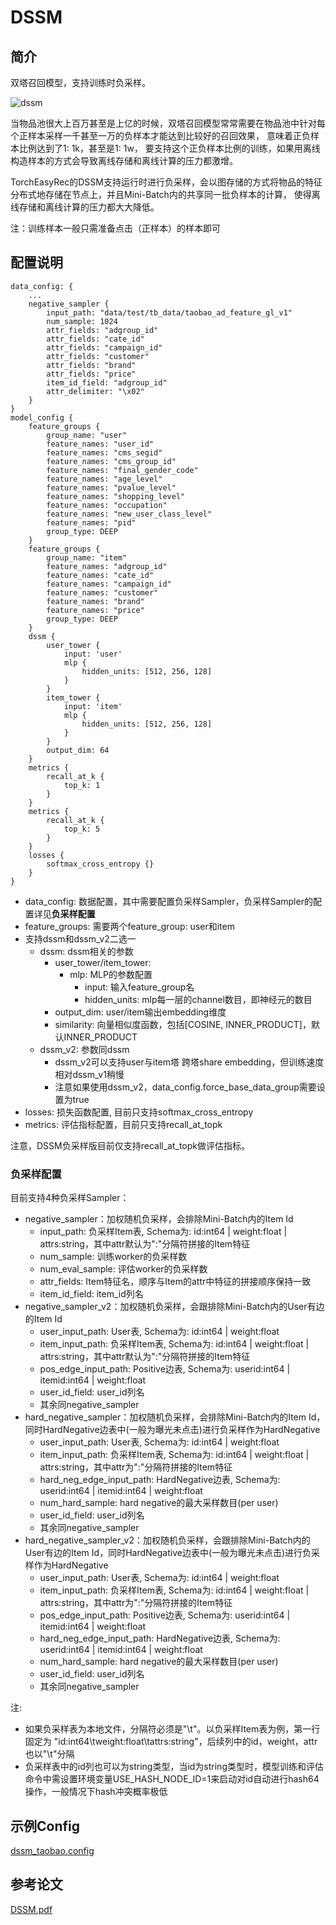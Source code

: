 # DSSM

## 简介

双塔召回模型，支持训练时负采样。

![dssm](../../images/models/dssm_neg_sampler.png)

当物品池很大上百万甚至是上亿的时候，双塔召回模型常常需要在物品池中针对每个正样本采样一千甚至一万的负样本才能达到比较好的召回效果，
意味着正负样本比例达到了1: 1k，甚至是1: 1w， 要支持这个正负样本比例的训练，如果用离线构造样本的方式会导致离线存储和离线计算的压力都激增。

TorchEasyRec的DSSM支持运行时进行负采样，会以图存储的方式将物品的特征分布式地存储在节点上，并且Mini-Batch内的共享同一批负样本的计算，
使得离线存储和离线计算的压力都大大降低。

注：训练样本一般只需准备点击（正样本）的样本即可

## 配置说明

```
data_config: {
    ...
    negative_sampler {
        input_path: "data/test/tb_data/taobao_ad_feature_gl_v1"
        num_sample: 1024
        attr_fields: "adgroup_id"
        attr_fields: "cate_id"
        attr_fields: "campaign_id"
        attr_fields: "customer"
        attr_fields: "brand"
        attr_fields: "price"
        item_id_field: "adgroup_id"
        attr_delimiter: "\x02"
    }
}
model_config {
    feature_groups {
        group_name: "user"
        feature_names: "user_id"
        feature_names: "cms_segid"
        feature_names: "cms_group_id"
        feature_names: "final_gender_code"
        feature_names: "age_level"
        feature_names: "pvalue_level"
        feature_names: "shopping_level"
        feature_names: "occupation"
        feature_names: "new_user_class_level"
        feature_names: "pid"
        group_type: DEEP
    }
    feature_groups {
        group_name: "item"
        feature_names: "adgroup_id"
        feature_names: "cate_id"
        feature_names: "campaign_id"
        feature_names: "customer"
        feature_names: "brand"
        feature_names: "price"
        group_type: DEEP
    }
    dssm {
        user_tower {
            input: 'user'
            mlp {
                hidden_units: [512, 256, 128]
            }
        }
        item_tower {
            input: 'item'
            mlp {
                hidden_units: [512, 256, 128]
            }
        }
        output_dim: 64
    }
    metrics {
        recall_at_k {
            top_k: 1
        }
    }
    metrics {
        recall_at_k {
            top_k: 5
        }
    }
    losses {
        softmax_cross_entropy {}
    }
}
```

- data_config: 数据配置，其中需要配置负采样Sampler，负采样Sampler的配置详见**负采样配置**
- feature_groups: 需要两个feature_group: user和item
- 支持dssm和dssm_v2二选一
  - dssm: dssm相关的参数
    - user_tower/item_tower:
      - mlp: MLP的参数配置
        - input: 输入feature_group名
        - hidden_units: mlp每一层的channel数目，即神经元的数目
    - output_dim: user/item输出embedding维度
    - similarity: 向量相似度函数，包括[COSINE, INNER_PRODUCT]，默认INNER_PRODUCT
  - dssm_v2: 参数同dssm
    - dssm_v2可以支持user与item塔 跨塔share embedding，但训练速度相对dssm_v1稍慢
    - 注意如果使用dssm_v2，data_config.force_base_data_group需要设置为true
- losses: 损失函数配置, 目前只支持softmax_cross_entropy
- metrics: 评估指标配置，目前只支持recall_at_topk

注意，DSSM负采样版目前仅支持recall_at_topk做评估指标。

### 负采样配置

目前支持4种负采样Sampler：

- negative_sampler：加权随机负采样，会排除Mini-Batch内的Item Id
  - input_path: 负采样Item表, Schema为: id:int64 | weight:float | attrs:string，其中attr默认为":"分隔符拼接的Item特征
  - num_sample: 训练worker的负采样数
  - num_eval_sample: 评估worker的负采样数
  - attr_fields: Item特征名，顺序与Item的attr中特征的拼接顺序保持一致
  - item_id_field: item_id列名
- negative_sampler_v2：加权随机负采样，会跟排除Mini-Batch内的User有边的Item Id
  - user_input_path: User表, Schema为: id:int64 | weight:float
  - item_input_path: 负采样Item表, Schema为: id:int64 | weight:float | attrs:string，其中attr默认为":"分隔符拼接的Item特征
  - pos_edge_input_path: Positive边表, Schema为: userid:int64 | itemid:int64 | weight:float
  - user_id_field: user_id列名
  - 其余同negative_sampler
- hard_negative_sampler：加权随机负采样，会排除Mini-Batch内的Item Id，同时HardNegative边表中(一般为曝光未点击)进行负采样作为HardNegative
  - user_input_path: User表, Schema为: id:int64 | weight:float
  - item_input_path: 负采样Item表, Schema为: id:int64 | weight:float | attrs:string，其中attr为":"分隔符拼接的Item特征
  - hard_neg_edge_input_path: HardNegative边表, Schema为: userid:int64 | itemid:int64 | weight:float
  - num_hard_sample: hard negative的最大采样数目(per user)
  - user_id_field: user_id列名
  - 其余同negative_sampler
- hard_negative_sampler_v2：加权随机负采样，会跟排除Mini-Batch内的User有边的Item Id，同时HardNegative边表中(一般为曝光未点击)进行负采样作为HardNegative
  - user_input_path: User表, Schema为: id:int64 | weight:float
  - item_input_path: 负采样Item表, Schema为: id:int64 | weight:float | attrs:string，其中attr为":"分隔符拼接的Item特征
  - pos_edge_input_path: Positive边表, Schema为: userid:int64 | itemid:int64 | weight:float
  - hard_neg_edge_input_path: HardNegative边表, Schema为: userid:int64 | itemid:int64 | weight:float
  - num_hard_sample: hard negative的最大采样数目(per user)
  - user_id_field: user_id列名
  - 其余同negative_sampler

注:

- 如果负采样表为本地文件，分隔符必须是"\\t"。以负采样Item表为例，第一行固定为 "id:int64\\tweight:float\\tattrs:string"，后续列中的id，weight，attr也以"\\t"分隔
- 负采样表中的id列也可以为string类型，当id为string类型时，模型训练和评估命令中需设置环境变量USE_HASH_NODE_ID=1来启动对id自动进行hash64操作，一般情况下hash冲突概率极低

## 示例Config

[dssm_taobao.config](https://tzrec.oss-cn-beijing.aliyuncs.com/config/models/dssm_taobao.config)

## 参考论文

[DSSM.pdf](https://www.microsoft.com/en-us/research/wp-content/uploads/2016/02/cikm2013_DSSM_fullversion.pdf)

